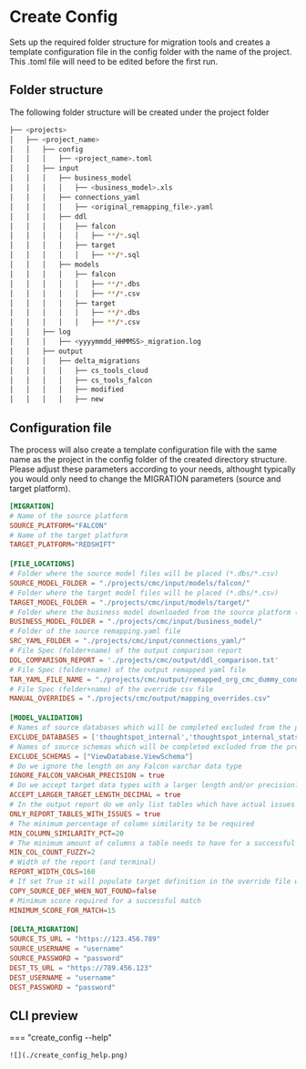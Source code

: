 # Create Config

Sets up the required folder structure for migration tools and creates a template configuration file in the config folder with the name of the project. This .toml file will need to be edited before the first run.

## Folder structure

The following folder structure will be created under the project folder 

```bash
├── <projects>
│   ├── <project_name>
│   │   ├── config
│   │   │   ├── <project_name>.toml
│   │   ├── input
│   │   │   ├── business_model
│   │   │   │   ├── <business_model>.xls
│   │   │   ├── connections_yaml
│   │   │   │   ├── <original_remapping_file>.yaml
│   │   │   ├── ddl
│   │   │   │   ├── falcon
│   │   │   │   │   ├── **/*.sql
│   │   │   │   ├── target
│   │   │   │   │   ├── **/*.sql
│   │   │   ├── models
│   │   │   │   ├── falcon
│   │   │   │   │   ├── **/*.dbs
│   │   │   │   │   ├── **/*.csv
│   │   │   │   ├── target
│   │   │   │   │   ├── **/*.dbs
│   │   │   │   │   ├── **/*.csv
│   │   ├── log
│   │   │   ├── <yyyymmdd_HHMMSS>_migration.log
│   │   ├── output
│   │   │   ├── delta_migrations
│   │   │   │   ├── cs_tools_cloud
│   │   │   │   ├── cs_tools_falcon
│   │   │   │   ├── modified
│   │   │   │   ├── new
```

## Configuration file

The process will also create a template configuration file with the same name as the project in the config folder of the created directory structure. Please adjust these parameters according to your needs, althought typically you would only need to change the MIGRATION parameters (source and target platform).

```toml
[MIGRATION]
# Name of the source platform
SOURCE_PLATFORM="FALCON"
# Name of the target platform
TARGET_PLATFORM="REDSHIFT"

[FILE_LOCATIONS]
# Folder where the source model files will be placed (*.dbs/*.csv)
SOURCE_MODEL_FOLDER = "./projects/cmc/input/models/falcon/"
# Folder where the target model files will be placed (*.dbs/*.csv)
TARGET_MODEL_FOLDER = "./projects/cmc/input/models/target/"
# Folder where the business model downloaded from the source platform (falcon) will be placed
BUSINESS_MODEL_FOLDER = "./projects/cmc/input/business_model/"
# Folder of the source remapping.yaml file
SRC_YAML_FOLDER = "./projects/cmc/input/connections_yaml/"
# File Spec (folder+name) of the output comparison report
DDL_COMPARISON_REPORT = './projects/cmc/output/ddl_comparison.txt'
# File Spec (folder+name) of the output remapped yaml file
TAR_YAML_FILE_NAME = "./projects/cmc/output/remapped_org_cmc_dummy_connection.yaml"
# File Spec (folder+name) of the override csv file
MANUAL_OVERRIDES = "./projects/cmc/output/mapping_overrides.csv"

[MODEL_VALIDATION]
# Names of source databases which will be completed excluded from the process
EXCLUDE_DATABASES = ['thoughtspot_internal','thoughtspot_internal_stats','34ae4719-2593-4ed4-ac3e-0ac797f0e7af']
# Names of source schemas which will be completed excluded from the process
EXCLUDE_SCHEMAS = ["ViewDatabase.ViewSchema"]
# Do we ignore the length on any Falcon varchar data type
IGNORE_FALCON_VARCHAR_PRECISION = true
# Do we accept target data types with a larger length and/or precision?
ACCEPT_LARGER_TARGET_LENGTH_DECIMAL = true
# In the output report do we only list tables which have actual issues
ONLY_REPORT_TABLES_WITH_ISSUES = true
# The minimum percentage of column similarity to be required
MIN_COLUMN_SIMILARITY_PCT=20
# The minimum amount of columns a table needs to have for a successful column match
MIN_COL_COUNT_FUZZY=2
# Width of the report (and terminal)
REPORT_WIDTH_COLS=160
# If set True it will populate target definition in the override file with value of source (and target data type)
COPY_SOURCE_DEF_WHEN_NOT_FOUND=false
# Minimum score required for a successful match
MINIMUM_SCORE_FOR_MATCH=15

[DELTA_MIGRATION]
SOURCE_TS_URL = "https://123.456.789"
SOURCE_USERNAME = "username"
SOURCE_PASSWORD = "password"
DEST_TS_URL = "https://789.456.123"
DEST_USERNAME = "username"
DEST_PASSWORD = "password"
```

## CLI preview
=== "create_config --help"
  
    ![](./create_config_help.png)


